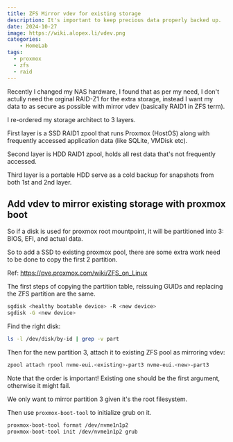 ```yaml
---
title: ZFS Mirror vdev for existing storage
description: It's important to keep precious data properly backed up.
date: 2024-10-27
image: https://wiki.alopex.li/vdev.png
categories:
    - HomeLab
tags:
  - proxmox
  - zfs
  - raid
---
```



Recently I changed my NAS hardware, I found that as per my need, I don't actully need the orginal RAID-Z1 for the extra storage, instead I want my data to as secure as possible with mirror vdev (basically RAID1 in ZFS term). 

I re-ordered my storage architect to 3 layers. 

First layer is a SSD RAID1 zpool that runs Proxmox (HostOS) along with frequently accessed application data (like SQLite, VMDisk etc).

Second layer is HDD RAID1 zpool, holds all rest data that's not frequently accessed.

Third layer is a portable HDD serve as a cold backup for snapshots from both 1st and 2nd layer.

## Add vdev to mirror existing storage with proxmox boot

So if a disk is used for proxmox root mountpoint, it will be partitioned into 3: BIOS, EFI, and actual data.

So to add a SSD to existing proxmox pool, there are some extra work need to be done to copy the first 2 partition.  

Ref: https://pve.proxmox.com/wiki/ZFS_on_Linux

The first steps of copying the partition table, reissuing GUIDs and replacing the ZFS partition are the same. 


```bash
sgdisk <healthy bootable device> -R <new device>
sgdisk -G <new device>
```

Find the right disk:

```bash
ls -l /dev/disk/by-id | grep -v part
```

Then for the new partition 3, attach it to existing ZFS pool as mirroring vdev:

```bash
zpool attach rpool nvme-eui.<existing>-part3 nvme-eui.<new>-part3
```
Note that the order is important! Existing one should be the first argument, otherwise it might fail.

We only want to mirror partition 3 given it's the root filesystem.


Then use `proxmox-boot-tool` to initialize grub on it.

```bash
proxmox-boot-tool format /dev/nvme1n1p2
proxmox-boot-tool init /dev/nvme1n1p2 grub
```



















